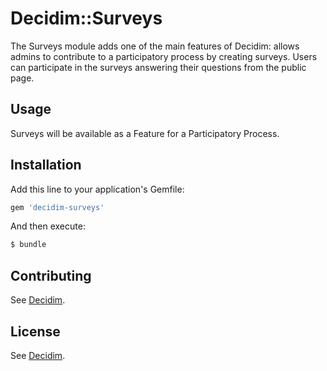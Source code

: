 # Decidim::Surveys

The Surveys module adds one of the main features of Decidim: allows admins to contribute to a participatory process by creating surveys. Users can participate in the surveys answering their questions from the public page.

## Usage
Surveys will be available as a Feature for a Participatory Process.

## Installation
Add this line to your application's Gemfile:

```ruby
gem 'decidim-surveys'
```

And then execute:
```bash
$ bundle
```

## Contributing
See [Decidim](https://github.com/decidim/decidim).

## License
See [Decidim](https://github.com/decidim/decidim).
